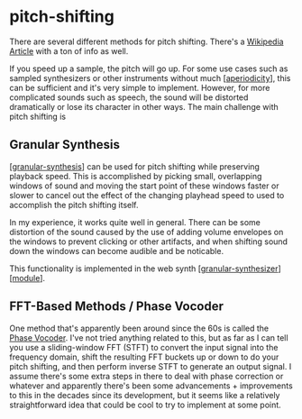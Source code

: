 # pitch-shifting

There are several different methods for pitch shifting.  There's a [Wikipedia Article](https://en.wikipedia.org/wiki/Audio_time_stretching_and_pitch_scaling) with a ton of info as well.

If you speed up a sample, the pitch will go up.  For some use cases such as sampled synthesizers or other instruments without much [[aperiodicity]], this can be sufficient and it's very simple to implement.  However, for more complicated sounds such as speech, the sound will be distorted dramatically or lose its character in other ways.  The main challenge with pitch shifting is

## Granular Synthesis

[[granular-synthesis]] can be used for pitch shifting while preserving playback speed.  This is accomplished by picking small, overlapping windows of sound and moving the start point of these windows faster or slower to cancel out the effect of the changing playhead speed to used to accomplish the pitch shifting itself.

In my experience, it works quite well in general.  There can be some distortion of the sound caused by the use of adding volume envelopes on the windows to prevent clicking or other artifacts, and when shifting sound down the windows can become audible and be noticable.

This functionality is implemented in the web synth [[granular-synthesizer]] [[module]].

## FFT-Based Methods / Phase Vocoder

One method that's apparently been around since the 60s is called the [Phase Vocoder](https://en.wikipedia.org/wiki/Phase_vocoder).  I've not tried anything related to this, but as far as I can tell you use a sliding-window FFT (STFT) to convert the input signal into the frequency domain, shift the resulting FFT buckets up or down to do your pitch shifting, and then perform inverse STFT to generate an output signal.  I assume there's some extra steps in there to deal with phase correction or whatever and apparently there's been some advancements + improvements to this in the decades since its development, but it seems like a relatively straightforward idea that could be cool to try to implement at some point.

[//begin]: # "Autogenerated link references for markdown compatibility"
[aperiodicity]: aperiodicity "aperiodicity"
[granular-synthesis]: granular-synthesis "granular-synthesis"
[granular-synthesizer]: granular-synthesizer "granular-synthesizer"
[module]: module "web synth modules"
[//end]: # "Autogenerated link references"
